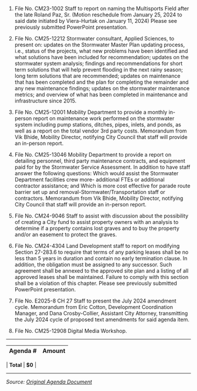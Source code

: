 1. File No. CM23-1002 Staff to report on naming the Multisports Field after the late Roland Paz, Sr. (Motion reschedule from January 25, 2024 to said date initiated by Viera-Hurtak on January 11, 2024) Please see previously submitted PowerPoint presentation.

2. File No. CM25-12212 Stormwater consultant, Applied Sciences, to present on: updates on the Stormwater Master Plan updating process, i.e., status of the projects, what new problems have been identified and what solutions have been included for recommendation; updates on the stormwater system analysis; findings and recommendations for short term solutions that will help prevent flooding in the next rainy season; long term solutions that are recommended; updates on maintenance that has been completed and the plan for completing the remainder and any new maintenance findings; updates on the stormwater maintenance metrics; and overview of what has been completed in maintenance and infrastructure since 2015.  

3. File No. CM25-12001 Mobility Department to provide a monthly in-person report on maintenance work performed on the stormwater system including pump stations, ditches, pipes, inlets, and ponds, as well as a report on the total vendor 3rd party costs.  Memorandum from Vik Bhide, Mobility Director, notifying City Council that staff will provide an in-person report. 

4. File No. CM25-13046 Mobility Department to provide a report on detailing personnel, third party maintenance contracts, and equipment paid for by the Stormwater Service Assessment. In addition to have staff answer the following questions: Which would assist the Stormwater Department facilities crew more- additional FTEs or additional contractor assistance; and Which is more cost effective for parade route barrier set up and removal-Stormwater/Transportation staff or contractors.  Memorandum from Vik Bhide, Mobility Director, notifying City Council that staff will provide an in-person report. 

5. File No. CM24-9046 Staff to assist with discussion about the possibility of creating a City fund to assist property owners with an analysis to determine if a property contains lost graves and to buy the property and/or an easement to protect the graves. 

6. File No. CM24-4304 Land Development staff to report on modifying Section 27-283.6 to require that terms of any parking leases shall be no less than 5 years in duration and contain no early termination clause. In addition, the obligation must be assigned to any successor. Such agreement shall be annexed to the approved site plan and a listing of all approved leases shall be maintained. Failure to comply with this section shall be a violation of this chapter.  Please see previously submitted PowerPoint presentation.

7. File No. E2025-8 CH 27 Staff to present the July 2024 amendment cycle. Memorandum from Eric Cotton, Development Coordination Manager, and Dana Crosby-Collier, Assistant City Attorney, transmitting the July 2024 cycle of proposed text amendments for said agenda item. 

8. File No. CM25-12908 Digital Media Workshop. 

---

| Agenda # | Amount |
|----------|--------|

| **Total** | **$0** |

---
*Source: [Original Agenda Document](https://tampagov.hylandcloud.com/221agendaonline/Documents/ViewAgenda?meetingId=2559&type=agenda&doctype=1)*